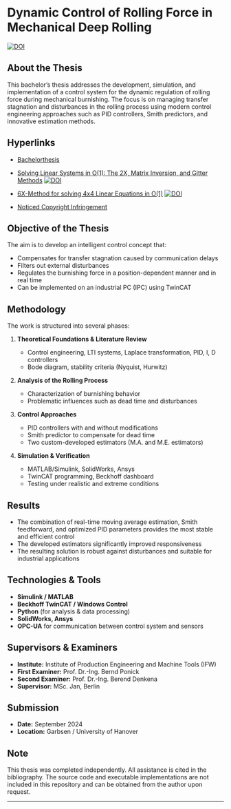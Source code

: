 # Dynamic Control of Rolling Force in Mechanical Deep Rolling

[![DOI](https://zenodo.org/badge/DOI/10.5281/zenodo.15809105.svg)](https://doi.org/10.5281/zenodo.15809105)
## About the Thesis

This bachelor’s thesis addresses the development, simulation, and implementation of a control system for the dynamic regulation of rolling force during mechanical burnishing. The focus is on managing transfer stagnation and disturbances in the rolling process using modern control engineering approaches such as PID controllers, Smith predictors, and innovative estimation methods.

## Hyperlinks
- [Bachelorthesis](Bachelor_Thesis)
- [Solving Linear Systems in O(1): The 2X, Matrix Inversion, and Gitter Methods](Bachelor_Thesis/O(1)-Methods) [![DOI](https://zenodo.org/badge/DOI/10.17605/OSF.IO/52MWX.svg)](https://doi.org/10.17605/OSF.IO/52MWX)
- [6X-Method for solving 4x4 Linear Equations in O(1)](Bachelor_Thesis/O(1)-Methods/6X.pdf) [![DOI](https://zenodo.org/badge/DOI/10.17605/OSF.IO/4W3EF.svg)](https://doi.org/10.17605/OSF.IO/4W3EF)

- [Noticed Copyright Infringement](Copyright_Infrimgment)

## Objective of the Thesis

The aim is to develop an intelligent control concept that:

- Compensates for transfer stagnation caused by communication delays  
- Filters out external disturbances  
- Regulates the burnishing force in a position-dependent manner and in real time  
- Can be implemented on an industrial PC (IPC) using TwinCAT

## Methodology

The work is structured into several phases:

1. **Theoretical Foundations & Literature Review**
   - Control engineering, LTI systems, Laplace transformation, PID, I, D controllers  
   - Bode diagram, stability criteria (Nyquist, Hurwitz)

2. **Analysis of the Rolling Process**
   - Characterization of burnishing behavior  
   - Problematic influences such as dead time and disturbances

3. **Control Approaches**
   - PID controllers with and without modifications  
   - Smith predictor to compensate for dead time  
   - Two custom-developed estimators (M.A. and M.E. estimators)

4. **Simulation & Verification**
   - MATLAB/Simulink, SolidWorks, Ansys  
   - TwinCAT programming, Beckhoff dashboard  
   - Testing under realistic and extreme conditions

## Results

- The combination of real-time moving average estimation, Smith feedforward, and optimized PID parameters provides the most stable and efficient control  
- The developed estimators significantly improved responsiveness  
- The resulting solution is robust against disturbances and suitable for industrial applications

## Technologies & Tools

- **Simulink / MATLAB**  
- **Beckhoff TwinCAT / Windows Control**  
- **Python** (for analysis & data processing)  
- **SolidWorks, Ansys**  
- **OPC-UA** for communication between control system and sensors

## Supervisors & Examiners

- **Institute:** Institute of Production Engineering and Machine Tools (IFW)  
- **First Examiner:** Prof. Dr.-Ing. Bernd Ponick  
- **Second Examiner:** Prof. Dr.-Ing. Berend Denkena  
- **Supervisor:** MSc. Jan, Berlin

## Submission

- **Date:** September 2024  
- **Location:** Garbsen / University of Hanover

## Note

This thesis was completed independently. All assistance is cited in the bibliography. The source code and executable implementations are not included in this repository and can be obtained from the author upon request.

---



